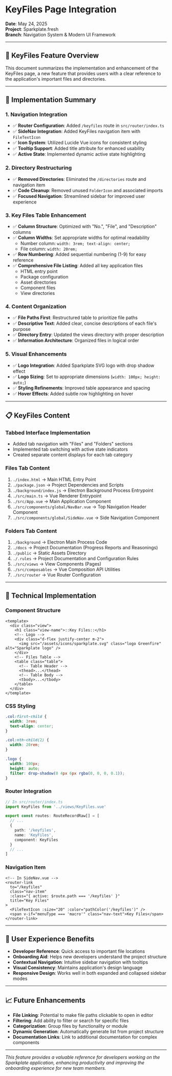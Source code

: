 # KeyFiles Page Integration
**Date**: May 24, 2025  
**Project**: Sparkplate.fresh  
**Branch**: Navigation System & Modern UI Framework

---

## 📑 **KeyFiles Feature Overview**
This document summarizes the implementation and enhancement of the KeyFiles page, a new feature that provides users with a clear reference to the application's important files and directories.

---

## 🚀 **Implementation Summary**

### 1. **Navigation Integration**
- ✅ **Router Configuration**: Added `/keyfiles` route in `src/router/index.ts`
- ✅ **SideNav Integration**: Added KeyFiles navigation item with `FileTextIcon`
- ✅ **Icon System**: Utilized Lucide Vue icons for consistent styling
- ✅ **Tooltip Support**: Added title attribute for enhanced usability
- ✅ **Active State**: Implemented dynamic active state highlighting

### 2. **Directory Restructuring**
- ✅ **Removed Directories**: Eliminated the `/directories` route and navigation item
- ✅ **Code Cleanup**: Removed unused `FolderIcon` and associated imports
- ✅ **Focused Navigation**: Streamlined sidebar for improved user experience

### 3. **Key Files Table Enhancement**
- ✅ **Column Structure**: Optimized with "No.", "File", and "Description" columns
- ✅ **Column Widths**: Set appropriate widths for optimal readability
  - Number column: `width: 3rem; text-align: center;`
  - File column: `width: 20rem;`
- ✅ **Row Numbering**: Added sequential numbering (1-9) for easy reference
- ✅ **Comprehensive File Listing**: Added all key application files
  - HTML entry point
  - Package configuration
  - Asset directories
  - Component files
  - View directories

### 4. **Content Organization**
- ✅ **File Paths First**: Restructured table to prioritize file paths
- ✅ **Descriptive Text**: Added clear, concise descriptions of each file's purpose
- ✅ **Directory Entry**: Updated the views directory with proper description
- ✅ **Information Architecture**: Organized files in logical order

### 5. **Visual Enhancements**
- ✅ **Logo Integration**: Added Sparkplate SVG logo with drop shadow effect
- ✅ **Logo Sizing**: Set to appropriate dimensions (`width: 100px; height: auto;`)
- ✅ **Styling Refinements**: Improved table appearance and spacing
- ✅ **Hover Effects**: Added subtle row highlighting on hover

---

## 📋 **KeyFiles Content**

### Tabbed Interface Implementation
- Added tab navigation with "Files" and "Folders" sections
- Implemented tab switching with active state indicators
- Created separate content displays for each tab category

### Files Tab Content
1. `./index.html` → Main HTML Entry Point
2. `./package.json` → Project Dependencies and Scripts  
3. `./background/index.js` → Electron Background Process Entrypoint
4. `./src/main.ts` → Vue Renderer Entrypoint
5. `./src/App.vue` → Main Application Component
6. `./src/components/global/NavBar.vue` → Top Navigation Header Component
7. `./src/components/global/SideNav.vue` → Side Navigation Component

### Folders Tab Content
1. `./background` → Electron Main Process Code
2. `./docs` → Project Documentation (Progress Reports and Reasonings)
3. `./public` → Static Assets Directory
4. `./.rules` → Project Documentation and Configuration Rules
5. `./src/views` → View Components (Pages)
6. `./src/composables` → Vue Composition API Utilities
7. `./src/router` → Vue Router Configuration

---

## 🔧 **Technical Implementation**

### Component Structure
```vue
<template>
  <div class="view">
    <h1 class="view-name">::Key Files::</h1>
    <!-- Logo -->
    <div class="d-flex justify-center m-2">
      <img src="/assets/icons/sparkplate.svg" class="logo Greenfire" alt="Sparkplate logo" />
    </div>
    <!-- Files Table -->
    <table class="table">
      <!-- Table Header -->
      <thead>...</thead>
      <!-- Table Body -->
      <tbody>...</tbody>
    </table>
  </div>
</template>
```

### CSS Styling
```css
.col:first-child {
  width: 3rem;
  text-align: center;
}

.col:nth-child(2) {
  width: 20rem;
}

.logo {
  width: 100px;
  height: auto;
  filter: drop-shadow(0 4px 6px rgba(0, 0, 0, 0.1));
}
```

### Router Integration
```typescript
// In src/router/index.ts
import KeyFiles from '../views/KeyFiles.vue'

export const routes: RouteRecordRaw[] = [
  // ...
  {
    path: '/keyfiles',
    name: 'KeyFiles',
    component: KeyFiles
  }
  // ...
]
```

### Navigation Item
```vue
<!-- In SideNav.vue -->
<router-link
  to="/keyfiles"
  class="nav-item"
  :class="{ active: $route.path === '/keyfiles' }"
  title="Key Files"
>
  <FileTextIcon :size="20" :color="pathColor('/keyfiles')" />
  <span v-if="menuType === 'macro'" class="nav-text">Key Files</span>
</router-link>
```

---

## 🎯 **User Experience Benefits**

- **Developer Reference**: Quick access to important file locations
- **Onboarding Aid**: Helps new developers understand the project structure
- **Contextual Navigation**: Intuitive sidebar navigation with tooltips
- **Visual Consistency**: Maintains application's design language
- **Responsive Design**: Works well in both expanded and collapsed sidebar modes

---

## 📈 **Future Enhancements**

- **File Linking**: Potential to make file paths clickable to open in editor
- **Filtering**: Add ability to filter or search for specific files
- **Categorization**: Group files by functionality or module
- **Dynamic Generation**: Automatically generate list from project structure
- **Documentation Links**: Link to additional documentation for complex components

---

*This feature provides a valuable reference for developers working on the Sparkplate application, enhancing productivity and improving the onboarding experience for new team members.* 